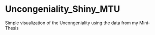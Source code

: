 # Uncongeniality_Shiny_MTU
Simple visualization of the Uncongeniality using the data from my Mini-Thesis
